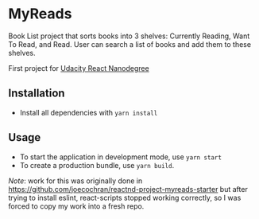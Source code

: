 # MyReads
Book List project that sorts books into 3 shelves: Currently Reading, Want To Read, and Read. User can search a list of books and add them to these shelves.

First project for [Udacity React Nanodegree](https://www.udacity.com/course/react-nanodegree--nd019)

## Installation
* Install all dependencies with `yarn install`

## Usage
* To start the application in development mode, use `yarn start`
* To create a production bundle, use `yarn build`.

*Note*: work for this was originally done in https://github.com/joecochran/reactnd-project-myreads-starter but after trying to install eslint, react-scripts stopped working correctly, so I was forced to copy my work into a fresh repo.
